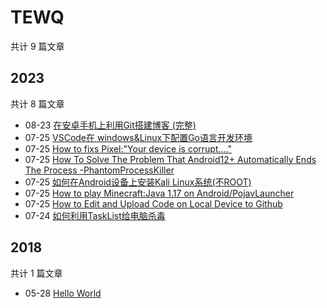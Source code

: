 # TEWQ

共计 9 篇文章

## 2023

共计 8 篇文章

- 08-23 [在安卓手机上利用Git搭建博客 (完整)](http://localhost:1313/posts/git-blog/ "2023-08-23 05:20:00")
- 07-25 [VSCode在 windows&Linux下配置Go语言开发环境](http://localhost:1313/posts/vscgo/ "2023-07-25 12:30:57")
- 07-25 [How to fixs Pixel:"Your device is corrupt...."](http://localhost:1313/posts/pixelbugs/ "2023-07-25 10:30:28")
- 07-25 [How To Solve The Problem That Android12+ Automatically Ends The Process -PhantomProcessKiller](http://localhost:1313/posts/android12/ "2023-07-25 10:29:00")
- 07-25 [如何在Android设备上安装Kali Linux系统(不ROOT)](http://localhost:1313/posts/kaliandroid/ "2023-07-25 10:08:07")
- 07-25 [How to play Minecraft:Java 1.17 on Android/PojavLauncher](http://localhost:1313/posts/pojav/ "2023-07-25 09:41:39")
- 07-25 [How to Edit and Upload Code on Local Device to Github](http://localhost:1313/posts/2/ "2023-07-25 00:08:36")
- 07-24 [如何利用TaskList给电脑杀毒](http://localhost:1313/posts/tasklist/ "2023-07-24 22:10:35")

## 2018

共计 1 篇文章

- 05-28 [Hello World](http://localhost:1313/posts/hello-world/ "2018-05-28 20:01:01")
